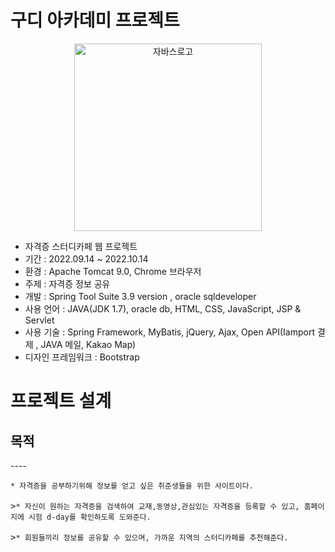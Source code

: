 # 구디 아카데미 프로젝트
<p align="center" dir="auto">
<img width="300" alt="자바스로고" src="https://user-images.githubusercontent.com/91714677/197428489-b6dba730-ecef-43d4-a90a-3bc0ea17a45b.png" >
</p>

- 자격증 스터디카페 웹 프로젝트
- 기간 : 2022.09.14 ~ 2022.10.14
- 환경 : Apache Tomcat 9.0, Chrome 브라우저
- 주제 : 자격증 정보 공유
- 개발 : Spring Tool Suite 3.9 version , oracle sqldeveloper
- 사용 언어 : JAVA(JDK 1.7), oracle db, HTML, CSS, JavaScript, JSP & Servlet
- 사용 기술 : Spring Framework, MyBatis, jQuery, Ajax, Open API(Iamport 결제 , JAVA 메일, Kakao Map)
- 디자인 프레임워크 : Bootstrap

# 프로젝트 설계

<h2>목적</h2>
----
<div class="snippet-clipboard-content notranslate position-relative overflow-auto"><pre class="notranslate"><code>* 자격증을 공부하기위해 정보를 얻고 싶은 취준생들을 위한 사이트이다.
</code><br>><code>* 자신이 원하는 자격증을 검색하여 교재,동영상,관심있는 자격증을 등록할 수 있고, 홈페이지에 시험 d-day를 확인하도록 도와준다.
</code><br>><code>* 회원들끼리 정보를 공유할 수 있으며, 가까운 지역의 스터디카페를 추천해준다.
</code>
</pre><div class="zeroclipboard-container position-absolute right-0 top-0">
    <clipboard-copy aria-label="Copy" class="ClipboardButton btn js-clipboard-copy m-2 p-0 tooltipped-no-delay" data-copy-feedback="Copied!" data-tooltip-direction="w" value="* 여기 " tabindex="0" role="button" style="display: none;">
      <svg aria-hidden="true" height="16" viewBox="0 0 16 16" version="1.1" width="16" data-view-component="true" class="octicon octicon-copy js-clipboard-copy-icon m-2">
    <path fill-rule="evenodd" d="M0 6.75C0 5.784.784 5 1.75 5h1.5a.75.75 0 010 1.5h-1.5a.25.25 0 00-.25.25v7.5c0 .138.112.25.25.25h7.5a.25.25 0 00.25-.25v-1.5a.75.75 0 011.5 0v1.5A1.75 1.75 0 019.25 16h-7.5A1.75 1.75 0 010 14.25v-7.5z"></path><path fill-rule="evenodd" d="M5 1.75C5 .784 5.784 0 6.75 0h7.5C15.216 0 16 .784 16 1.75v7.5A1.75 1.75 0 0114.25 11h-7.5A1.75 1.75 0 015 9.25v-7.5zm1.75-.25a.25.25 0 00-.25.25v7.5c0 .138.112.25.25.25h7.5a.25.25 0 00.25-.25v-7.5a.25.25 0 00-.25-.25h-7.5z"></path>
</svg>
      <svg aria-hidden="true" height="16" viewBox="0 0 16 16" version="1.1" width="16" data-view-component="true" class="octicon octicon-check js-clipboard-check-icon color-fg-success d-none m-2">
    <path fill-rule="evenodd" d="M13.78 4.22a.75.75 0 010 1.06l-7.25 7.25a.75.75 0 01-1.06 0L2.22 9.28a.75.75 0 011.06-1.06L6 10.94l6.72-6.72a.75.75 0 011.06 0z"></path>
</svg>
    </clipboard-copy>
  </div></div>

